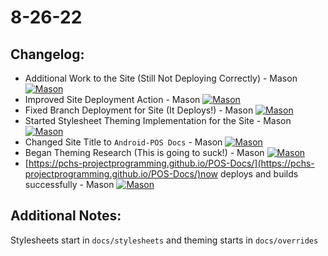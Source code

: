 # 8-26-22

## Changelog:
- Additional Work to the Site (Still Not Deploying Correctly) - Mason [![Mason](https://img.shields.io/github/followers/MasonT8198?style=social)](https://github.com/MasonT8198)
- Improved Site Deployment Action - Mason [![Mason](https://img.shields.io/github/followers/MasonT8198?style=social)](https://github.com/MasonT8198)
- Fixed Branch Deployment for Site (It Deploys!) - Mason [![Mason](https://img.shields.io/github/followers/MasonT8198?style=social)](https://github.com/MasonT8198)
- Started Stylesheet Theming Implementation for the Site - Mason [![Mason](https://img.shields.io/github/followers/MasonT8198?style=social)](https://github.com/MasonT8198)
- Changed Site Title to `Android-POS Docs` - Mason [![Mason](https://img.shields.io/github/followers/MasonT8198?style=social)](https://github.com/MasonT8198)
- Began Theming Research (This is going to suck!) - Mason [![Mason](https://img.shields.io/github/followers/MasonT8198?style=social)](https://github.com/MasonT8198)
- [https://pchs-projectprogramming.github.io/POS-Docs/](https://pchs-projectprogramming.github.io/POS-Docs/)now deploys and builds successfully - Mason [![Mason](https://img.shields.io/github/followers/MasonT8198?style=social)](https://github.com/MasonT8198)

## Additional Notes:

Stylesheets start in `docs/stylesheets` and theming starts in `docs/overrides`